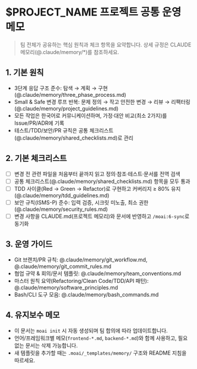 # $PROJECT_NAME 프로젝트 공통 운영 메모

> 팀 전체가 공유하는 핵심 원칙과 체크 항목을 요약합니다. 상세 규정은 CLAUDE 메모리(@.claude/memory/*)를 참조하세요.

## 1. 기본 원칙
- 3단계 응답 구조 준수: 탐색 → 계획 → 구현 (@.claude/memory/three_phase_process.md)
- Small & Safe 변경 루프 반복: 문제 정의 → 작고 안전한 변경 → 리뷰 → 리팩터링 (@.claude/memory/project_guidelines.md)
- 모든 작업은 한국어로 커뮤니케이션하며, 가정·대안 비교(최소 2가지)를 Issue/PR/ADR에 기록
- 테스트/TDD/보안/PR 규칙은 공통 체크리스트(@.claude/memory/shared_checklists.md)로 관리

## 2. 기본 체크리스트
- [ ] 변경 전 관련 파일을 처음부터 끝까지 읽고 정의·참조·테스트·문서를 전역 검색
- [ ] 공통 체크리스트(@.claude/memory/shared_checklists.md) 항목을 모두 통과
- [ ] TDD 사이클(Red → Green → Refactor)로 구현하고 커버리지 ≥ 80% 유지 (@.claude/memory/tdd_guidelines.md)
- [ ] 보안 규칙(ISMS-P) 준수: 입력 검증, 시크릿 미노출, 최소 권한 (@.claude/memory/security_rules.md)
- [ ] 변경 사항을 CLAUDE.md(프로젝트 메모리)와 문서에 반영하고 `/moai:6-sync`로 동기화

## 3. 운영 가이드
- Git 브랜치/PR 규칙: @.claude/memory/git_workflow.md, @.claude/memory/git_commit_rules.md
- 협업 규약 & 회의/문서 템플릿: @.claude/memory/team_conventions.md
- 마스터 원칙 요약(Refactoring/Clean Code/TDD/API 패턴): @.claude/memory/software_principles.md
- Bash/CLI 도구 모음: @.claude/memory/bash_commands.md

## 4. 유지보수 메모
- 이 문서는 `moai init` 시 자동 생성되며 팀 합의에 따라 업데이트합니다.
- 언어/프레임워크별 메모(`frontend-*.md`, `backend-*.md`)와 함께 사용하고, 필요 없는 문서는 삭제 가능합니다.
- 새 템플릿을 추가할 때는 `.moai/_templates/memory/` 구조와 README 지침을 따르세요.
